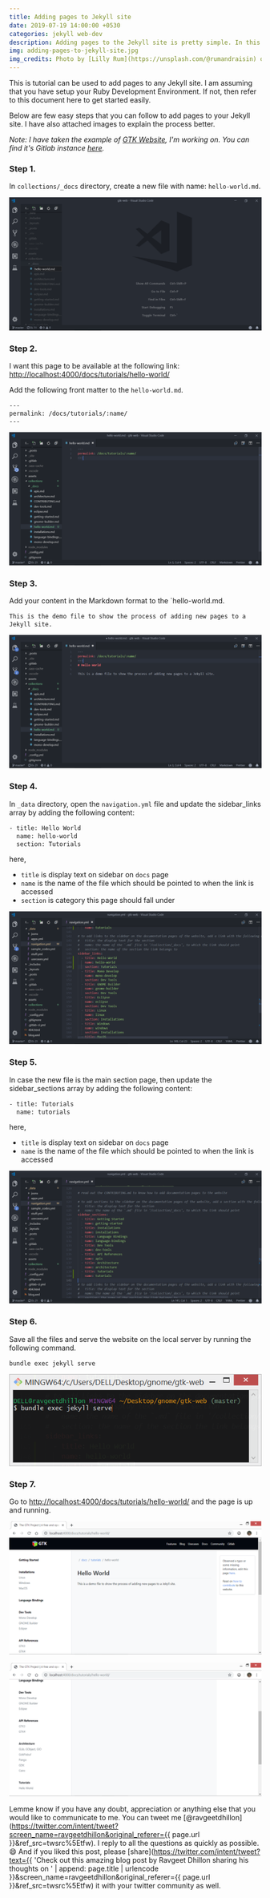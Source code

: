 ```yaml
---
title: Adding pages to Jekyll site
date: 2019-07-19 14:00:00 +0530
categories: jekyll web-dev
description: Adding pages to the Jekyll site is pretty simple. In this blog, I share with you some important steps on how to add pages to a documentation website, but the method is universal to any website you want.
img: adding-pages-to-jekyll-site.jpg
img_credits: Photo by [Lilly Rum](https://unsplash.com/@rumandraisin) on [Unsplash](https://unsplash.com)
---
```


This is tutorial can be used to add pages to any Jekyll site. I am assuming that you have setup your Ruby Development Environment. If not, then refer to this document here to get started easily.

Below are few easy steps that you can follow to add pages to your Jekyll site. I have also attached images to explain the process better.

*Note: I have taken the example of [GTK Website][gtk-website], I'm working on. You can find it's Gitlab instance [here][gitlab-repo].*

### Step 1.
In `collections/_docs` directory, create a new file with name: `hello-world.md`.

![Creating a new Markdown file.](/assets/img/blog/adding-pages-to-jekyll-site-screen-1.png)

### Step 2.
I want this page to be available at the following link: [http://localhost:4000/docs/tutorials/hello-world/](http://localhost:4000/docs/tutorials/hello-world/)

Add the following front matter to the `hello-world.md`.
```
---
permalink: /docs/tutorials/:name/
---
```

![Adding the front matter to the Markdown file.](/assets/img/blog/adding-pages-to-jekyll-site-screen-2.png)

### Step 3.
Add your content in the Markdown format to the `hello-world.md.

```
This is the demo file to show the process of adding new pages to a Jekyll site.
```

![Adding the new content to the Markdown file.](/assets/img/blog/adding-pages-to-jekyll-site-screen-3.png)

### Step 4.
In `_data` directory, open the `navigation.yml` file and update the sidebar_links array by adding the following content:

```
- title: Hello World
  name: hello-world
  section: Tutorials
```

here,
* `title` is display text on sidebar on `docs` page
* `name` is the name of the file which should be pointed to when the link is accessed
* `section` is category this page should fall under

![Updating YML file in the Jekyll Project.](/assets/img/blog/adding-pages-to-jekyll-site-screen-4.png)

### Step 5.
In case the new file is the main section page, then update the sidebar_sections array by adding the following content:
```
- title: Tutorials
  name: tutorials
```
here,
* `title` is display text on sidebar on `docs` page
* `name` is the name of the file which should be pointed to when the link is accessed

![Updating YML file in the Jekyll Project.](/assets/img/blog/adding-pages-to-jekyll-site-screen-5.png)

### Step 6.
Save all the files and serve the website on the local server by running the following command.
```
bundle exec jekyll serve
```

![Compiling the Jekyll website.](/assets/img/blog/adding-pages-to-jekyll-site-screen-6.png)

### Step 7.
Go to [http://localhost:4000/docs/tutorials/hello-world/](http://localhost:4000/docs/tutorials/hello-world/) and the page is up and running.

[gtk-website]: https://ravgeetdhillon.pages.gitlab.gnome.org/gtk-web/
[gitlab-repo]: https://gitlab.gnome.org/ravgeetdhillon/gtk-web

![Fetching the Jekyll website on the localhost.](/assets/img/blog/adding-pages-to-jekyll-site-screen-7.png)

![Fetching the Jekyll website on the localhost.](/assets/img/blog/adding-pages-to-jekyll-site-screen-8.png)

Lemme know if you have any doubt, appreciation or anything else that you would like to communicate to me. You can tweet me [@ravgeetdhillon](https://twitter.com/intent/tweet?screen_name=ravgeetdhillon&original_referer={{ page.url }}&ref_src=twsrc%5Etfw). I reply to all the questions as quickly as possible. 😄 And if you liked this post, please [share](https://twitter.com/intent/tweet?text={{ 'Check out this amazing blog post by Ravgeet Dhillon sharing his thoughts on ' | append: page.title | urlencode }}&screen_name=ravgeetdhillon&original_referer={{ page.url }}&ref_src=twsrc%5Etfw) it with your twitter community as well.